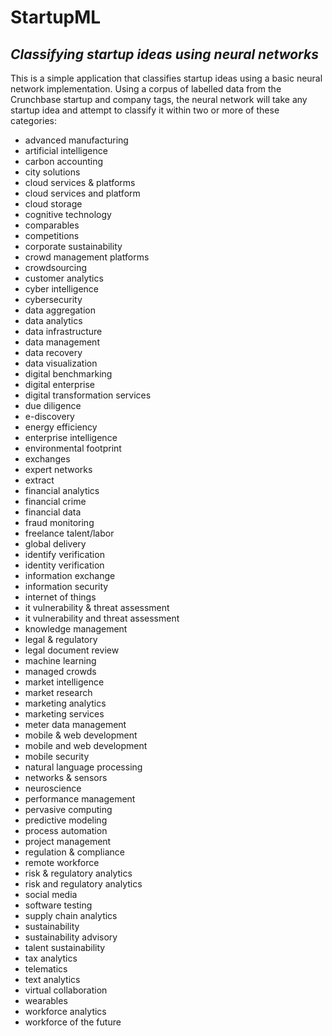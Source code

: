 # StartupML
## *Classifying startup ideas using neural networks*

This is a simple application that classifies startup ideas using a basic neural network implementation. Using a corpus of labelled data from the Crunchbase startup and company tags, the neural network will take any startup idea and attempt to classify it within two or more of these categories:

* advanced manufacturing
* artificial intelligence
* carbon accounting
* city solutions
* cloud services & platforms
* cloud services and platform
* cloud storage
* cognitive technology
* comparables
* competitions
* corporate sustainability
* crowd management platforms
* crowdsourcing
* customer analytics
* cyber intelligence
* cybersecurity
* data aggregation
* data analytics
* data infrastructure
* data management
* data recovery
* data visualization
* digital benchmarking
* digital enterprise
* digital transformation services
* due diligence
* e-discovery
* energy efficiency
* enterprise intelligence
* environmental footprint
* exchanges
* expert networks
* extract
* financial analytics
* financial crime
* financial data
* fraud monitoring
* freelance talent/labor
* global delivery
* identify verification
* identity verification
* information exchange
* information security
* internet of things
* it vulnerability & threat assessment
* it vulnerability and threat assessment
* knowledge management
* legal & regulatory
* legal document review
* machine learning
* managed crowds
* market intelligence
* market research
* marketing analytics
* marketing services
* meter data management
* mobile & web development
* mobile and web development
* mobile security
* natural language processing
* networks & sensors
* neuroscience
* performance management
* pervasive computing
* predictive modeling
* process automation
* project management
* regulation & compliance
* remote workforce
* risk & regulatory analytics
* risk and regulatory analytics
* social media
* software testing
* supply chain analytics
* sustainability
* sustainability advisory
* talent sustainability
* tax analytics
* telematics
* text analytics
* virtual collaboration
* wearables
* workforce analytics
* workforce of the future
